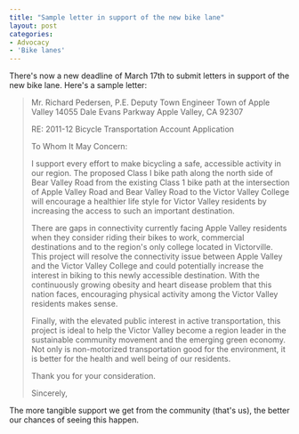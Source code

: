 ```yaml
---
title: "Sample letter in support of the new bike lane"
layout: post
categories:
- Advocacy
- 'Bike lanes'
---
```


There's now a new deadline of March 17th to submit letters in support of the new bike lane. Here's a sample letter:

> Mr. Richard Pedersen, P.E.
> Deputy Town Engineer
> Town of Apple Valley
> 14055 Dale Evans Parkway
> Apple Valley, CA 92307
>
> RE: 2011-12 Bicycle Transportation Account Application
>
> To Whom It May Concern:
>
> I support every effort to make bicycling a safe, accessible activity in our region. The proposed Class I bike path along the north side of Bear Valley Road from the existing Class 1 bike path at the intersection of Apple Valley Road and Bear Valley Road to the Victor Valley College will encourage a healthier life style for Victor Valley residents by increasing the access to such an important destination.
>
> There are gaps in connectivity currently facing Apple Valley residents when they consider riding their bikes to work, commercial destinations and to the region's only college located in Victorville. This project will resolve the connectivity issue between Apple Valley and the Victor Valley College and could potentially increase the interest in biking to this newly accessible destination. With the continuously growing obesity and heart disease problem that this nation faces, encouraging physical activity among the Victor Valley residents makes sense.
>
> Finally, with the elevated public interest in active transportation, this project is ideal to help the Victor Valley become a region leader in the sustainable community movement and the emerging green economy. Not only is non-motorized transportation good for the environment, it is better for the health and well being of our residents.
>
> Thank you for your consideration.
>
> Sincerely,

The more tangible support we get from the community (that's us), the better our chances of seeing this happen.